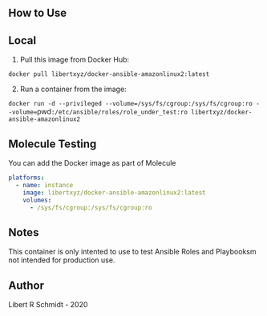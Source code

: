 
## How to Use

## Local

  1. Pull this image from Docker Hub:

  `docker pull libertxyz/docker-ansible-amazonlinux2:latest`

  2. Run a container from the image:

  `docker run -d --privileged --volume=/sys/fs/cgroup:/sys/fs/cgroup:ro --volume=`pwd`:/etc/ansible/roles/role_under_test:ro libertxyz/docker-ansible-amazonlinux2`

## Molecule Testing

You can add the Docker image as part of Molecule

```yaml
platforms:
  - name: instance
    image: libertxyz/docker-ansible-amazonlinux2:latest
    volumes:
      - /sys/fs/cgroup:/sys/fs/cgroup:ro
```

## Notes

This container is only intented to use to test Ansible Roles and Playbooksm not intended for production use.

## Author

Libert R Schmidt - 2020